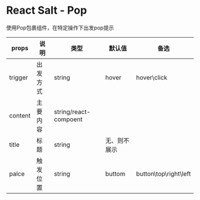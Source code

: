 # React Salt - Pop
使用Pop包裹组件，在特定操作下出发pop提示


props | 说明 | 类型 | 默认值 | 备选 
------------ |--------------- | ------------- | ------------- | -------------
trigger | 出发方式 | string | hover | hover\click |
content | 主要内容 | string/react-compoent | |
title | 标题 | string | 无、则不展示 |
palce | 触发位置 | string | buttom | button\top\right\left

